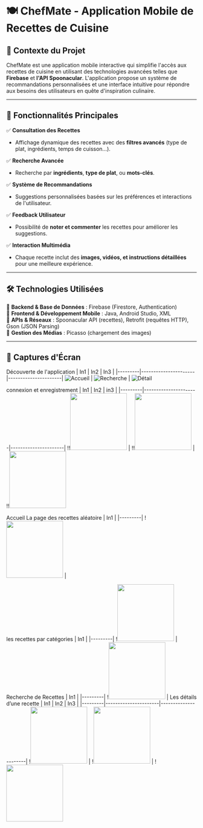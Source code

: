 # 🍽️ ChefMate - Application Mobile de Recettes de Cuisine

## 📌 Contexte du Projet
ChefMate est une application mobile interactive qui simplifie l'accès aux recettes de cuisine en utilisant des technologies avancées telles que **Firebase** et **l'API Spoonacular**. L'application propose un système de recommandations personnalisées et une interface intuitive pour répondre aux besoins des utilisateurs en quête d'inspiration culinaire.

---

## 🚀 Fonctionnalités Principales

✅ **Consultation des Recettes**  
- Affichage dynamique des recettes avec des **filtres avancés** (type de plat, ingrédients, temps de cuisson...).  

✅ **Recherche Avancée**  
- Recherche par **ingrédients**, **type de plat**, ou **mots-clés**.  

✅ **Système de Recommandations**  
- Suggestions personnalisées basées sur les préférences et interactions de l'utilisateur.  

✅ **Feedback Utilisateur**  
- Possibilité de **noter et commenter** les recettes pour améliorer les suggestions.  

✅ **Interaction Multimédia**  
- Chaque recette inclut des **images, vidéos, et instructions détaillées** pour une meilleure expérience.  

---

## 🛠 Technologies Utilisées

🔹 **Backend & Base de Données** : Firebase (Firestore, Authentication)  
🔹 **Frontend & Développement Mobile** : Java, Android Studio, XML  
🔹 **APIs & Réseaux** : Spoonacular API (recettes), Retrofit (requêtes HTTP), Gson (JSON Parsing)  
🔹 **Gestion des Médias** : Picasso (chargement des images)  

---

## 📲 Captures d'Écran

Découverte de l'application 
| In1 | In2 | In3 |
|---------|----------------------|----------------------|
![Accueil](images/Description1.png) | ![Recherche](images/Description2.png) | ![Détail](images/Description3.png)

connexion et enregistrement
| In1 | In2 | in3 |
|---------|----------------------|----------------------|
!!<img src="images/cnx&reg.png" width="150"> | !!<img src="images/Connexion.png" width="150"> | !!<img src="images/Enregistrement.png" width="150">

Accueil La page des recettes aléatoire
| In1 |
|---------|
!<img src="images/Interface_Recettes.png" width="150"> |

les recettes par catégories
| In1 |
|---------|
!<img src="images/Catégories.png" width="150"> |
Recherche de Recettes
| In1 |
|---------|
!<img src="images/Bare_de_Recherche.png" width="150"> |
Les détails d’une recette
| In1 | In2 | In3 |
|---------|----------------------|----------------------|
!<img src="images/détaille1.png" width="150"> | !<img src="images/détaille2.png" width="150"> | !<img src="images/détaille3.png" width="150">



